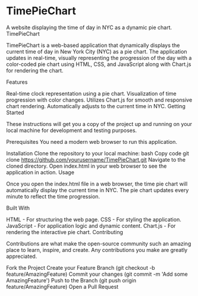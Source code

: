 # TimePieChart
A website displaying the time of day in NYC as a dynamic pie chart.
TimePieChart

TimePieChart is a web-based application that dynamically displays the current time of day in New York City (NYC) as a pie chart. The application updates in real-time, visually representing the progression of the day with a color-coded pie chart using HTML, CSS, and JavaScript along with Chart.js for rendering the chart.

Features

Real-time clock representation using a pie chart.
Visualization of time progression with color changes.
Utilizes Chart.js for smooth and responsive chart rendering.
Automatically adjusts to the current time in NYC.
Getting Started

These instructions will get you a copy of the project up and running on your local machine for development and testing purposes.

Prerequisites
You need a modern web browser to run this application.

Installation
Clone the repository to your local machine:
bash
Copy code
git clone https://github.com/yourusername/TimePieChart.git
Navigate to the cloned directory.
Open index.html in your web browser to see the application in action.
Usage

Once you open the index.html file in a web browser, the time pie chart will automatically display the current time in NYC. The pie chart updates every minute to reflect the time progression.

Built With

HTML - For structuring the web page.
CSS - For styling the application.
JavaScript - For application logic and dynamic content.
Chart.js - For rendering the interactive pie chart.
Contributing

Contributions are what make the open-source community such an amazing place to learn, inspire, and create. Any contributions you make are greatly appreciated.

Fork the Project
Create your Feature Branch (git checkout -b feature/AmazingFeature)
Commit your changes (git commit -m 'Add some AmazingFeature')
Push to the Branch (git push origin feature/AmazingFeature)
Open a Pull Request
